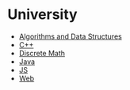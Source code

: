 # University

+ <a href="https://github.com/nothingelsematters/University/tree/master/A&DS">Algorithms and Data Structures</a>
+ <a href="https://github.com/nothingelsematters/University/tree/master/C++">C++</a>
+ <a href="https://github.com/nothingelsematters/University/tree/master/Discrete Math">Discrete Math</a>
+ <a href="https://github.com/nothingelsematters/University/tree/master/Java">Java</a>
+ <a href="https://github.com/nothingelsematters/University/tree/master/JS">JS</a>
+ <a href="https://github.com/nothingelsematters/University/tree/master/Web">Web</a>
